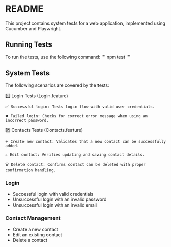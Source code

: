 # README

This project contains system tests for a web application, implemented using Cucumber and Playwright.


## Running Tests

To run the tests, use the following command:
'''
npm test
'''

## System Tests

The following scenarios are covered by the tests:

1️⃣ Login Tests (Login.feature)

    ✅ Successful login: Tests login flow with valid user credentials.

    ❌ Failed login: Checks for correct error message when using an incorrect password.

2️⃣ Contacts Tests (Contacts.feature)

    ➕ Create new contact: Validates that a new contact can be successfully added.

    ✏️ Edit contact: Verifies updating and saving contact details.

    🗑️ Delete contact: Confirms contact can be deleted with proper confirmation handling.

### Login
- Successful login with valid credentials
- Unsuccessful login with an invalid password
- Unsuccessful login with an invalid email

### Contact Management
- Create a new contact
- Edit an existing contact
- Delete a contact
